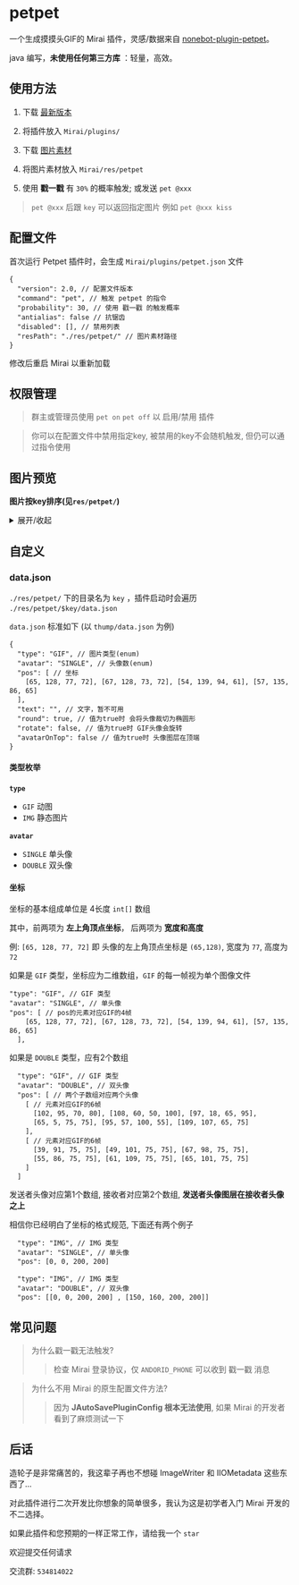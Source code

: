 # petpet

一个生成摸摸头GIF的 Mirai 插件，灵感/数据来自 [nonebot-plugin-petpet](https://github.com/noneplugin/nonebot-plugin-petpet)。

java 编写，**未使用任何第三方库** ：轻量，高效。

## 使用方法

1. 下载 [最新版本](https://github.com/Dituon/petpet/releases/)

2. 将插件放入 `Mirai/plugins/`

3. 下载 [图片素材](https://github.com/Dituon/petpet/tree/main/res/petpet)

4. 将图片素材放入 `Mirai/res/petpet`

5. 使用 **戳一戳** 有 `30%` 的概率触发; 或发送 `pet @xxx`

> `pet @xxx` 后跟 `key` 可以返回指定图片 例如 `pet @xxx kiss`

## 配置文件

首次运行 Petpet 插件时，会生成 `Mirai/plugins/petpet.json` 文件

```
{
  "version": 2.0, // 配置文件版本
  "command": "pet", // 触发 petpet 的指令
  "probability": 30, // 使用 戳一戳 的触发概率
  "antialias": false // 抗锯齿
  "disabled": [], // 禁用列表
  "resPath": "./res/petpet/" // 图片素材路径
}
```

修改后重启 Mirai 以重新加载

## 权限管理

> 群主或管理员使用 `pet on` `pet off` 以 启用/禁用 插件

> 你可以在配置文件中禁用指定key, 被禁用的key不会随机触发, 但仍可以通过指令使用

## 图片预览

**图片按key排序(见`res/petpet/`)**

<details>
<summary>展开/收起</summary>

| index | 预览 |
| --- | --- |
| kiss | ![image](img/0.gif) |
| rub | ![image](img/1.gif) |
| throw | ![image](img/2.gif) |
| petpet | ![image](img/3.gif) |
| play | ![image](img/4.gif) |
| roll | ![image](img/5.gif) |
| bite | ![image](img/6.gif) |
| twist | ![image](img/7.gif) |
| pound | ![image](img/8.gif) |
| thump | ![image](img/9.gif) |
| knock | ![image](img/10.gif) |
| suck | ![image](img/11.gif) |
| hammer | ![image](img/12.gif) |
| tightly | ![image](img/13.gif) |

</details>

## 自定义

### data.json

`./res/petpet/` 下的目录名为 `key` ，插件启动时会遍历 `./res/petpet/$key/data.json`

`data.json` 标准如下 (以 `thump/data.json` 为例)

```
{
  "type": "GIF", // 图片类型(enum)
  "avatar": "SINGLE", // 头像数(enum)
  "pos": [ // 坐标
    [65, 128, 77, 72], [67, 128, 73, 72], [54, 139, 94, 61], [57, 135, 86, 65]
  ],
  "text": "", // 文字，暂不可用
  "round": true, // 值为true时 会将头像裁切为椭圆形
  "rotate": false, // 值为true时 GIF头像会旋转
  "avatarOnTop": false // 值为true时 头像图层在顶端
}
```

#### 类型枚举

**`type`**

- `GIF`  动图
- `IMG`  静态图片

**`avatar`**

- `SINGLE`  单头像
- `DOUBLE`  双头像

#### 坐标

坐标的基本组成单位是 4长度 `int[]` 数组

其中，前两项为 **左上角顶点坐标**， 后两项为 **宽度和高度**

例: 
`[65, 128, 77, 72]` 即 头像的左上角顶点坐标是 `(65,128)`, 宽度为 `77`, 高度为 `72`

如果是 `GIF` 类型，坐标应为二维数组，`GIF` 的每一帧视为单个图像文件
```
"type": "GIF", // GIF 类型
"avatar": "SINGLE", // 单头像
"pos": [ // pos的元素对应GIF的4帧
    [65, 128, 77, 72], [67, 128, 73, 72], [54, 139, 94, 61], [57, 135, 86, 65]
  ],
```

如果是 `DOUBLE` 类型，应有2个数组
```
  "type": "GIF", // GIF 类型
  "avatar": "DOUBLE", // 双头像
  "pos": [ // 两个子数组对应两个头像
    [ // 元素对应GIF的6帧
      [102, 95, 70, 80], [108, 60, 50, 100], [97, 18, 65, 95],
      [65, 5, 75, 75], [95, 57, 100, 55], [109, 107, 65, 75]
    ],
    [ // 元素对应GIF的6帧
      [39, 91, 75, 75], [49, 101, 75, 75], [67, 98, 75, 75],
      [55, 86, 75, 75], [61, 109, 75, 75], [65, 101, 75, 75]
    ]
  ]
```
发送者头像对应第1个数组, 接收者对应第2个数组, **发送者头像图层在接收者头像之上**

相信你已经明白了坐标的格式规范, 下面还有两个例子

```
  "type": "IMG", // IMG 类型
  "avatar": "SINGLE", // 单头像
  "pos": [0, 0, 200, 200]
```
```
  "type": "IMG", // IMG 类型
  "avatar": "DOUBLE", // 双头像
  "pos": [[0, 0, 200, 200] , [150, 160, 200, 200]]
```

## 常见问题

> 为什么戳一戳无法触发?
>> 检查 Mirai 登录协议，仅 `ANDORID_PHONE` 可以收到 戳一戳 消息

> 为什么不用 Mirai 的原生配置文件方法?
>> 因为 **JAutoSavePluginConfig 根本无法使用**, 如果 Mirai 的开发者看到了麻烦测试一下

## 后话

造轮子是非常痛苦的，我这辈子再也不想碰 ImageWriter 和 IIOMetadata 这些东西了...

对此插件进行二次开发比你想象的简单很多，我认为这是初学者入门 Mirai 开发的不二选择。

如果此插件和您预期的一样正常工作，请给我一个 `star`

欢迎提交任何请求

交流群: `534814022`
